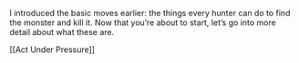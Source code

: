 
I introduced the basic moves earlier: the things every hunter can do to find the monster and kill it. Now that you’re about to start, let’s go into more detail about what these are.

[[Act Under Pressure]]

